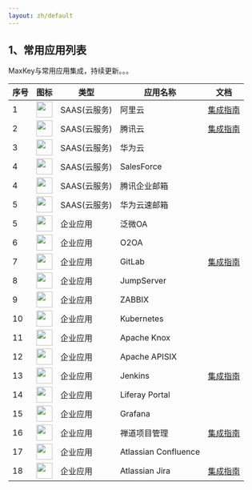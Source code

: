 ```yaml
---
layout: zh/default
---
```

<h2>1、常用应用列表</h2>

MaxKey与常用应用集成，持续更新。。。	

<table border="0" class="table table-striped table-bordered ">
	<thead>
		<tr>
			<th>序号</th><th>图标</th><th>类型</th><th>应用名称</th><th>文档</th>
		</tr>
	</thead>
	<tbody>
		<tr>
			<td>1</td>
			<td><img src="{{ "/static/images/inteapps/al_aly.gif" | prepend: site.baseurl }}?{{ site.time | date: "%Y%m%d%H%M" }}"  alt="" style="border:0;height: 32px;"  /></td>
			<td>SAAS(云服务)</td>
			<td>阿里云</td>
			<td><a href="{{ "/zh/am/sso/saml_aly.html" | prepend: site.baseurl }}" target="_blank">集成指南</a></td>
		</tr>
		<tr>
			<td>2</td>
			<td><img src="{{ "/static/images/inteapps/tx_txy.gif" | prepend: site.baseurl }}?{{ site.time | date: "%Y%m%d%H%M" }}"  alt="" style="border:0;height: 32px;"  /></td>
			<td>SAAS(云服务)</td>
			<td>腾讯云</td>
			<td><a href="{{ "/zh/am/sso/saml_txy.html" | prepend: site.baseurl }}" target="_blank">集成指南</a></td>
		</tr>
		<tr>
			<td>3</td>
			<td><img src="{{ "/static/images/inteapps/hw_hwy.gif" | prepend: site.baseurl }}?{{ site.time | date: "%Y%m%d%H%M" }}"  alt="" style="border:0;height: 32px;"  /></td>
			<td>SAAS(云服务)</td>
			<td>华为云</td>
			<td></td>
		</tr>
		<tr>
			<td>4</td>
			<td><img src="{{ "/static/images/inteapps/salesforce_crm.gif" | prepend: site.baseurl }}?{{ site.time | date: "%Y%m%d%H%M" }}"  alt="" style="border:0;height: 32px;"  /></td>
			<td>SAAS(云服务)</td>
			<td>SalesForce</td>
			<td></td>
		</tr>
		<tr>
			<td>4</td>
			<td><img src="{{ "/static/images/inteapps/tx_email.gif" | prepend: site.baseurl }}?{{ site.time | date: "%Y%m%d%H%M" }}"  alt="" style="border:0;height: 32px;"  /></td>
			<td>SAAS(云服务)</td>
			<td>腾讯企业邮箱</td>
			<td></td>
		</tr>
		<tr>
			<td>5</td>
			<td><img src="{{ "/static/images/inteapps/hw_ysmail.gif" | prepend: site.baseurl }}?{{ site.time | date: "%Y%m%d%H%M" }}"  alt="" style="border:0;height: 32px;"  /></td>
			<td>SAAS(云服务)</td>
			<td>华为云速邮箱</td>
			<td></td>
		</tr>
		<tr>
			<td>5</td>
			<td><img src="{{ "/static/images/inteapps/weaver_oa.gif" | prepend: site.baseurl }}?{{ site.time | date: "%Y%m%d%H%M" }}"  alt="" style="border:0;height: 32px;"  /></td>
			<td>企业应用</td>
			<td>泛微OA</td>
			<td></td>
		</tr>
		<tr>
			<td>6</td>
			<td><img src="{{ "/static/images/inteapps/o2oa.gif" | prepend: site.baseurl }}?{{ site.time | date: "%Y%m%d%H%M" }}"  alt="" style="border:0;height: 32px;"  /></td>
			<td>企业应用</td>
			<td>O2OA</td>
			<td></td>
		</tr>
		<tr>
			<td>7</td>
			<td><img src="{{ "/static/images/inteapps/gitlab.gif" | prepend: site.baseurl }}?{{ site.time | date: "%Y%m%d%H%M" }}"  alt="" style="border:0;height: 32px;"  /></td>
			<td>企业应用</td>
			<td>GitLab</td>
			<td><a href="{{ "/zh/am/inteapps/MaxKey与GitLab单点登录集成指南v2.0.pdf" | prepend: site.baseurl }}" target="_blank">集成指南</a></td>
		</tr>
		<tr>
			<td>8</td>
			<td><img src="{{ "/static/images/inteapps/jumpserver.gif" | prepend: site.baseurl }}?{{ site.time | date: "%Y%m%d%H%M" }}"  alt="" style="border:0;height: 32px;"  /></td>
			<td>企业应用</td>
			<td>JumpServer</td>
			<td></td>
		</tr>
		<tr>
			<td>9</td>
			<td><img src="{{ "/static/images/inteapps/zabbix.png" | prepend: site.baseurl }}?{{ site.time | date: "%Y%m%d%H%M" }}"  alt="" style="border:0;height: 32px;"  /></td>
			<td>企业应用</td>
			<td>ZABBIX</td>
			<td></td>
		</tr>
		<tr>
			<td>10</td>
			<td><img src="{{ "/static/images/inteapps/k8s.png" | prepend: site.baseurl }}?{{ site.time | date: "%Y%m%d%H%M" }}"  alt="" style="border:0;height: 32px;"  /></td>
			<td>企业应用</td>
			<td>Kubernetes</td>
			<td></td>
		</tr>
		<tr>
			<td>11</td>
			<td><img src="{{ "/static/images/inteapps/knox.png" | prepend: site.baseurl }}?{{ site.time | date: "%Y%m%d%H%M" }}"  alt="" style="border:0;height: 32px;"  /></td>
			<td>企业应用</td>
			<td>Apache Knox</td>
			<td></td>
		</tr>
		<tr>
			<td>12</td>
			<td><img src="{{ "/static/images/inteapps/apisix.png" | prepend: site.baseurl }}?{{ site.time | date: "%Y%m%d%H%M" }}"  alt="" style="border:0;height: 32px;"  /></td>
			<td>企业应用</td>
			<td>Apache APISIX</td>
			<td></td>
		</tr>
		<tr>
			<td>13</td>
			<td><img src="{{ "/static/images/inteapps/jenkins.gif" | prepend: site.baseurl }}?{{ site.time | date: "%Y%m%d%H%M" }}"  alt="" style="border:0;height: 32px;"  /></td>
			<td>企业应用</td>
			<td>Jenkins</td>
			<td><a href="{{ "/zh/am/inteapps/MaxKey与Jenkins单点登录集成指南v2.0.pdf" | prepend: site.baseurl }}" target="_blank">集成指南</a></td>
		</tr>
		<tr>
			<td>14</td>
			<td><img src="{{ "/static/images/inteapps/liferay.gif" | prepend: site.baseurl }}?{{ site.time | date: "%Y%m%d%H%M" }}"  alt="" style="border:0;height: 32px;"  /></td>
			<td>企业应用</td>
			<td>Liferay Portal</td>
			<td></td>
		</tr>
		<tr>
			<td>15</td>
			<td><img src="{{ "/static/images/inteapps/grafana.png" | prepend: site.baseurl }}?{{ site.time | date: "%Y%m%d%H%M" }}"  alt="" style="border:0;height: 32px;"  /></td>
			<td>企业应用</td>
			<td>Grafana</td>
			<td></td>
		</tr>
		<tr>
			<td>16</td>
			<td><img src="{{ "/static/images/inteapps/zentao_pm.gif" | prepend: site.baseurl }}?{{ site.time | date: "%Y%m%d%H%M" }}"  alt="" style="border:0;height: 32px;"  /></td>
			<td>企业应用</td>
			<td>禅道项目管理</td>
			<td><a href="{{ "/zh/am/inteapps/MaxKey和禅道项目管理单点登录集成指南v2.0.pdf" | prepend: site.baseurl }}" target="_blank">集成指南</a></td>
		</tr>
		<tr>
			<td>17</td>
			<td><img src="{{ "/static/images/inteapps/atlassian_confluence.png" | prepend: site.baseurl }}?{{ site.time | date: "%Y%m%d%H%M" }}"  alt="" style="border:0;height: 32px;"  /></td>
			<td>企业应用</td>
			<td>Atlassian Confluence</td>
			<td></td>
		</tr>
		<tr>
			<td>18</td>
			<td><img src="{{ "/static/images/inteapps/atlassian_jira.png" | prepend: site.baseurl }}?{{ site.time | date: "%Y%m%d%H%M" }}"  alt="" style="border:0;height: 32px;"  /></td>
			<td>企业应用</td>
			<td>Atlassian Jira</td>
			<td><a href="{{ "/zh/am/inteapps/MaxKey与Jira单点登录集成指南v2.0.pdf" | prepend: site.baseurl }}" target="_blank">集成指南</a></td>
		</tr>
	</tbody>
</table>

    